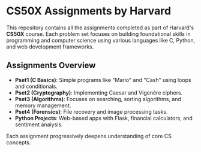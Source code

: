 # CS50X Assignments by Harvard

This repository contains all the assignments completed as part of Harvard's **CS50X** course. Each problem set focuses on building foundational skills in programming and computer science using various languages like C, Python, and web development frameworks.

## Assignments Overview

- **Pset1 (C Basics)**: Simple programs like "Mario" and "Cash" using loops and conditionals.
- **Pset2 (Cryptography)**: Implementing Caesar and Vigenère ciphers.
- **Pset3 (Algorithms)**: Focuses on searching, sorting algorithms, and memory management.
- **Pset4 (Forensics)**: File recovery and image processing tasks.
- **Python Projects**: Web-based apps with Flask, financial calculators, and sentiment analysis.

Each assignment progressively deepens understanding of core CS concepts.
